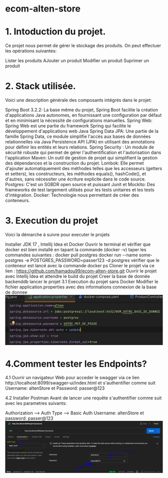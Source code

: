 # ecom-alten-store
# 1. Intoduction du projet.
   Ce projet nous permet de gérer le stockage des produits. On peut effectuer les opérations suivantes:

Lister les produits
AJouter un produit
Modifier un produit
Suprimer un produit
# 2. Stack utilisée.
   Voici une description générale des composants intégrés dans le projet:

Spring Boot 3.2.2: La base même du projet, Spring Boot facilite la création d'applications Java autonomes, en fournissant une configuration par défaut et en minimisant la nécessité de configurations manuelles.
Spring Web: Spring Web est une partie du framework Spring qui facilite le développement d'applications web Java
Spring Data JPA: Une partie de la famille Spring Data, ce module simplifie l'accès aux bases de données relationnelles via Java Persistence API (JPA) en utilisant des annotations pour définir les entités et leurs relations.
Spring Security : Un module de sécurité robuste qui permet de gérer l'authentification et l'autorisation dans l'application
Maven: Un outil de gestion de projet qui simplifient la gestion des dépendances et la construction du projet.
Lombok: Elle permet d'ajouter automatiquement des méthodes telles que les accesseurs (getters et setters), les constructeurs, les méthodes equals(), hashCode(), et d'autres, sans nécessiter une écriture explicite dans le code source.
Postgres: C'est un SGBDR open source et puissant
Junit et Mockito: Des frameworks de test largement utilisés pour les tests unitaires et les tests d'intégration.
Docker: Technologie nous permettant de créer des conteneurs.
# 3. Execution du projet
   Voici la démarche à suivre pour executer le projets

Installer JDK 17 , Intellij Idea et Docker
Ouvrir le terminal et vérifier que docker est bien installé en tapant la commande (docker -v)
taper les commandes suivantes :
docker pull postgres
docker run --name some-postgres -e POSTGRES_PASSWORD=passer123 -d postgres
vérifier que le conteneur est lancé avec la commande docker ps
Cloner le projet via ce lien : https://github.com/hamadou99/ecom-alten-store.git
Ouvrir le projet avec Intellij Idea et attendre le build du projet
Creer la base de donnée backenddb
lancer le projet
3.1 Execution du projet sans Docker
Modifier le fichier application.properties avec des informations connexion de la base de donnee
<img src="\atlen1.PNG"/>
# 4.Comment tester les Endpoints?
4.1 Ouvrir un navigateur Web pour acceder le swagger via ce lien http://localhost:8099/swagger-ui/index.html
et s'authentifier comme suit Username: altenStore et Password: passer@123

4.2 Installer Postman
Avant de lancer une requête s'authentifier comme suit avec les parametres suivants:

Authorization --> Auth Type --> Basic Auth
         Username: altenStore et password: passer@123
<img src="alten2.PNG"/>